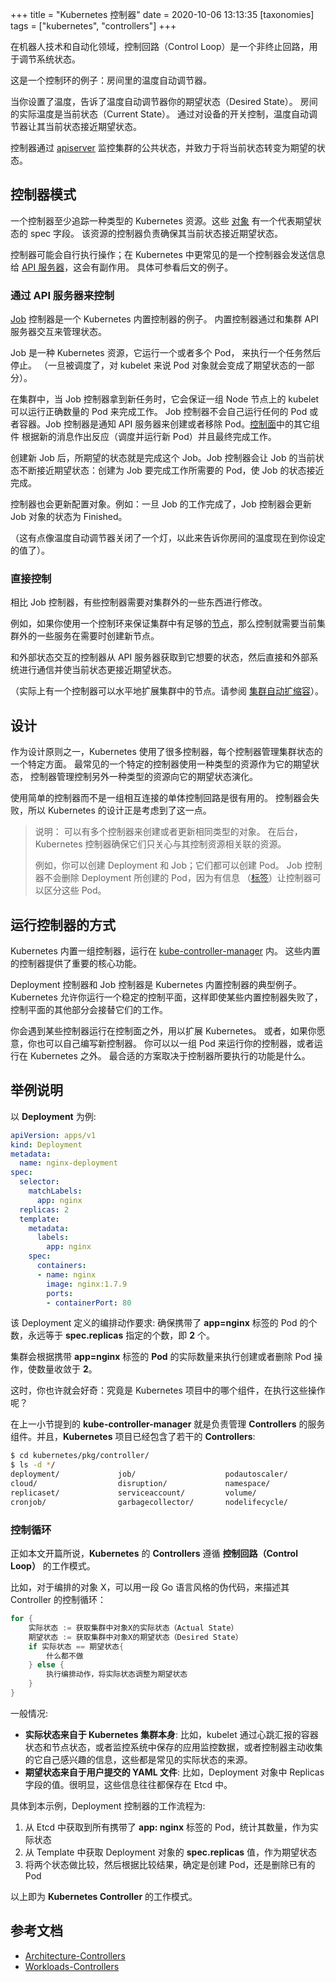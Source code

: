 +++
title = "Kubernetes 控制器"
date = 2020-10-06 13:13:35
[taxonomies]
tags = ["kubernetes", "controllers"]
+++

在机器人技术和自动化领域，控制回路（Control Loop）是一个非终止回路，用于调节系统状态。

这是一个控制环的例子：房间里的温度自动调节器。

当你设置了温度，告诉了温度自动调节器你的期望状态（Desired State）。 房间的实际温度是当前状态（Current State）。 通过对设备的开关控制，温度自动调节器让其当前状态接近期望状态。

控制器通过 [apiserver](https://kubernetes.io/docs/reference/generated/kube-apiserver/) 监控集群的公共状态，并致力于将当前状态转变为期望的状态。

## 控制器模式

一个控制器至少追踪一种类型的 Kubernetes 资源。这些 [对象](https://kubernetes.io/docs/concepts/overview/working-with-objects/kubernetes-objects/) 有一个代表期望状态的 spec 字段。 该资源的控制器负责确保其当前状态接近期望状态。

控制器可能会自行执行操作；在 Kubernetes 中更常见的是一个控制器会发送信息给 [API 服务器](https://kubernetes.io/docs/reference/generated/kube-apiserver/)，这会有副作用。 具体可参看后文的例子。

### 通过 API 服务器来控制

[Job](https://kubernetes.io/docs/concepts/workloads/controllers/jobs-run-to-completion) 控制器是一个 Kubernetes 内置控制器的例子。 内置控制器通过和集群 API 服务器交互来管理状态。

Job 是一种 Kubernetes 资源，它运行一个或者多个 Pod， 来执行一个任务然后停止。 （一旦被调度了，对 kubelet 来说 Pod 对象就会变成了期望状态的一部分）。

在集群中，当 Job 控制器拿到新任务时，它会保证一组 Node 节点上的 kubelet 可以运行正确数量的 Pod 来完成工作。 Job 控制器不会自己运行任何的 Pod 或者容器。Job 控制器是通知 API 服务器来创建或者移除 Pod。[控制面](https://kubernetes.io/docs/reference/glossary/?all=true#term-control-plane)中的其它组件 根据新的消息作出反应（调度并运行新 Pod）并且最终完成工作。

创建新 Job 后，所期望的状态就是完成这个 Job。Job 控制器会让 Job 的当前状态不断接近期望状态：创建为 Job 要完成工作所需要的 Pod，使 Job 的状态接近完成。

控制器也会更新配置对象。例如：一旦 Job 的工作完成了，Job 控制器会更新 Job 对象的状态为 Finished。

（这有点像温度自动调节器关闭了一个灯，以此来告诉你房间的温度现在到你设定的值了）。

### 直接控制

相比 Job 控制器，有些控制器需要对集群外的一些东西进行修改。

例如，如果你使用一个控制环来保证集群中有足够的[节点](https://kubernetes.io/docs/concepts/architecture/nodes/)，那么控制就需要当前集群外的一些服务在需要时创建新节点。

和外部状态交互的控制器从 API 服务器获取到它想要的状态，然后直接和外部系统进行通信并使当前状态更接近期望状态。

（实际上有一个控制器可以水平地扩展集群中的节点。请参阅 [集群自动扩缩容](https://kubernetes.io/docs/tasks/administer-cluster/cluster-management/#cluster-autoscaling)）。

## 设计

作为设计原则之一，Kubernetes 使用了很多控制器，每个控制器管理集群状态的一个特定方面。 最常见的一个特定的控制器使用一种类型的资源作为它的期望状态， 控制器管理控制另外一种类型的资源向它的期望状态演化。

使用简单的控制器而不是一组相互连接的单体控制回路是很有用的。 控制器会失败，所以 Kubernetes 的设计正是考虑到了这一点。

> 说明：
> 可以有多个控制器来创建或者更新相同类型的对象。 在后台，Kubernetes 控制器确保它们只关心与其控制资源相关联的资源。
>
> 例如，你可以创建 Deployment 和 Job；它们都可以创建 Pod。 Job 控制器不会删除 Deployment 所创建的 Pod，因为有信息 （[标签](https://kubernetes.io/docs/concepts/overview/working-with-objects/labels/)）让控制器可以区分这些 Pod。

## 运行控制器的方式

Kubernetes 内置一组控制器，运行在 [kube-controller-manager](https://kubernetes.io/docs/reference/command-line-tools-reference/kube-controller-manager/) 内。 这些内置的控制器提供了重要的核心功能。

Deployment 控制器和 Job 控制器是 Kubernetes 内置控制器的典型例子。 Kubernetes 允许你运行一个稳定的控制平面，这样即使某些内置控制器失败了， 控制平面的其他部分会接替它们的工作。

你会遇到某些控制器运行在控制面之外，用以扩展 Kubernetes。 或者，如果你愿意，你也可以自己编写新控制器。 你可以以一组 Pod 来运行你的控制器，或者运行在 Kubernetes 之外。 最合适的方案取决于控制器所要执行的功能是什么。

## 举例说明

以 **Deployment** 为例:

``` yaml
apiVersion: apps/v1
kind: Deployment
metadata:
  name: nginx-deployment
spec:
  selector:
    matchLabels:
      app: nginx
  replicas: 2
  template:
    metadata:
      labels:
        app: nginx
    spec:
      containers:
      - name: nginx
        image: nginx:1.7.9
        ports:
        - containerPort: 80
```

该 Deployment 定义的编排动作要求: 确保携带了 **app=nginx** 标签的 Pod 的个数，永远等于 **spec.replicas** 指定的个数，即 **2** 个。

集群会根据携带 **app=nginx** 标签的 **Pod** 的实际数量来执行创建或者删除 Pod 操作，使数量收敛于 **2**。

这时，你也许就会好奇：究竟是 Kubernetes 项目中的哪个组件，在执行这些操作呢？

在上一小节提到的 **kube-controller-manager** 就是负责管理 **Controllers** 的服务组件。并且，**Kubernetes** 项目已经包含了若干的 **Controllers**:

``` bash
$ cd kubernetes/pkg/controller/
$ ls -d */
deployment/             job/                    podautoscaler/
cloud/                  disruption/             namespace/
replicaset/             serviceaccount/         volume/
cronjob/                garbagecollector/       nodelifecycle/          replication/            statefulset/            daemon/
```

### 控制循环

正如本文开篇所说，**Kubernetes** 的 **Controllers** 遵循 **控制回路（Control Loop）** 的工作模式。

比如，对于编排的对象 X，可以用一段 Go 语言风格的伪代码，来描述其 Controller 的控制循环：

``` go
for {
    实际状态 := 获取集群中对象X的实际状态（Actual State）
    期望状态 := 获取集群中对象X的期望状态（Desired State）
    if 实际状态 == 期望状态{
        什么都不做
    } else {
        执行编排动作，将实际状态调整为期望状态
    }
}
```

一般情况:

* **实际状态来自于 Kubernetes 集群本身**: 比如，kubelet 通过心跳汇报的容器状态和节点状态，或者监控系统中保存的应用监控数据，或者控制器主动收集的它自己感兴趣的信息，这些都是常见的实际状态的来源。
* **期望状态来自于用户提交的 YAML 文件**: 比如，Deployment 对象中 Replicas 字段的值。很明显，这些信息往往都保存在 Etcd 中。

具体到本示例，Deployment 控制器的工作流程为:

1. 从 Etcd 中获取到所有携带了 **app: nginx** 标签的 Pod，统计其数量，作为实际状态
2. 从 Template 中获取 Deployment 对象的 **spec.replicas** 值，作为期望状态
3. 将两个状态做比较，然后根据比较结果，确定是创建 Pod，还是删除已有的 Pod

以上即为 **Kubernetes Controller** 的工作模式。

## 参考文档

* [Architecture-Controllers](https://kubernetes.io/docs/concepts/architecture/controller/)
* [Workloads-Controllers](https://kubernetes.io/docs/concepts/workloads/controllers/)
